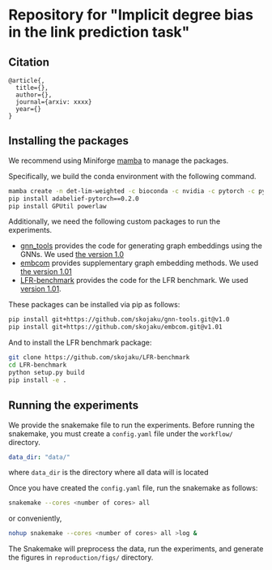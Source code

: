 # Repository for "Implicit degree bias in the link prediction task"

## Citation
```
@article{,
  title={},
  author={},
  journal={arxiv: xxxx}
  year={}
}
```

## Installing the packages

We recommend using Miniforge [mamba](https://github.com/conda-forge/miniforge) to manage the packages.

Specifically, we build the conda environment with the following command.
```bash
mamba create -n det-lim-weighted -c bioconda -c nvidia -c pytorch -c pyg python=3.11 cuda-version=12.1 pytorch torchvision torchaudio pytorch-cuda=12.1 snakemake graph-tool scikit-learn numpy==1.23.5 numba scipy==1.10.1 pandas polars networkx seaborn matplotlib gensim ipykernel tqdm black faiss-gpu pyg pytorch-sparse python-igraph -y
pip install adabelief-pytorch==0.2.0
pip install GPUtil powerlaw
```

Additionally, we need the following custom packages to run the experiments.
- [gnn_tools](https://github.com/skojaku/gnn-tools) provides the code for generating graph embeddings using the GNNs. We used [the version 1.0](https://github.com/skojaku/gnn-tools/releases/tag/v1.0)
- [embcom](https://github.com/skojaku/embcom) provides supplementary graph embedding methods. We used [the version 1.01](https://github.com/skojaku/embcom/releases/tag/v1.01)
- [LFR-benchmark](https://github.com/skojaku/LFR-benchmark) provides the code for the LFR benchmark. We used [version 1.01](https://github.com/skojaku/LFR-benchmark/releases/tag/v1.01).

These packages can be installed via pip as follows:
```bash
pip install git+https://github.com/skojaku/gnn-tools.git@v1.0
pip install git+https://github.com/skojaku/embcom.git@v1.01
```
And to install the LFR benchmark package:
```bash
git clone https://github.com/skojaku/LFR-benchmark
cd LFR-benchmark
python setup.py build
pip install -e .
```

## Running the experiments

We provide the snakemake file to run the experiments. Before running the snakemake, you must create a `config.yaml` file under the `workflow/` directory.
```yaml
data_dir: "data/"
```
where `data_dir` is the directory where all data will is located


Once you have created the `config.yaml` file, run the snakemake as follows:
```bash
snakemake --cores <number of cores> all
```
or conveniently,
```bash
nohup snakemake --cores <number of cores> all >log &
```
The Snakemake will preprocess the data, run the experiments, and generate the figures in `reproduction/figs/` directory.